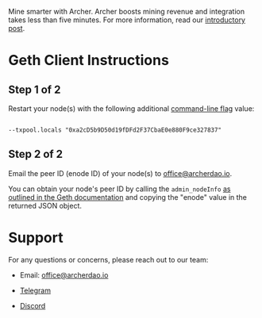 Mine smarter with Archer. Archer boosts mining revenue and integration takes less than five minutes. For more information, read our [introductory post](https://medium.com/archer-dao/introducing-archer-66f20d2cc425).

# Geth Client Instructions

## Step 1 of 2

Restart your node(s) with the following additional [command-line flag](https://geth.ethereum.org/docs/interface/command-line-options) value:

```

--txpool.locals "0xa2cD5b9D50d19fDFd2F37CbaE0e880F9ce327837"

```

## Step 2 of 2

Email the peer ID (enode ID) of your node(s) to [office@archerdao.io](mailto:office@archerdao.io).

You can obtain your node's peer ID by calling the `admin_nodeInfo` [as outlined in the Geth documentation](https://geth.ethereum.org/docs/rpc/ns-admin#admin_nodeinfo) and copying the "enode" value in the returned JSON object.  

# Support

For any questions or concerns, please reach out to our team:

* Email: [office@archerdao.io](mailto:office@archerdao.io)

* [Telegram](https://t.me/archerdao)

* [Discord](https://discord.gg/98GV73f)
